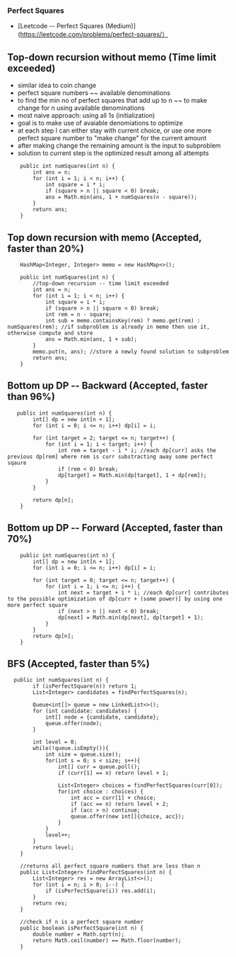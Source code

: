 ### Perfect Squares

- [Leetcode -- Perfect Squares (Medium)](https://leetcode.com/problems/perfect-squares/）

## Top-down recursion without memo (Time limit exceeded)
- similar idea to coin change
- perfect square numbers ~~ available denominations
- to find the min no of perfect squares that add up to n ~~ to make change for n using available denominations
- most naive approach: using all 1s (initialization)
- goal is to make use of avaiable denomiations to optimize
- at each step I can either stay with current choice, or use one more perfect square number to "make change" for the current amount
- after making change the remaining amount is the input to subproblem
- solution to current step is the optimized result among all attempts 
```
    public int numSquares(int n) {
        int ans = n;
        for (int i = 1; i < n; i++) {
            int square = i * i;
            if (square > n || square < 0) break;
            ans = Math.min(ans, 1 + numSquares(n - square)); 
        }
        return ans;
    }
```

## Top down recursion with memo (Accepted, faster than 20%)
```
    HashMap<Integer, Integer> memo = new HashMap<>();
    
    public int numSquares(int n) {
        //top-down recursion -- time limit exceeded
        int ans = n;
        for (int i = 1; i < n; i++) {
            int square = i * i;
            if (square > n || square < 0) break;
            int rem = n - square;
            int sub = memo.containsKey(rem) ? memo.get(rem) : numSquares(rem); //if subproblem is already in memo then use it, otherwise compute and store
            ans = Math.min(ans, 1 + sub);
        }
        memo.put(n, ans); //store a newly found solution to subproblem
        return ans;
    }
```

## Bottom up DP -- Backward (Accepted, faster than 96%)

```
   public int numSquares(int n) {
        int[] dp = new int[n + 1];
        for (int i = 0; i <= n; i++) dp[i] = i;
        
        for (int target = 2; target <= n; target++) {
            for (int i = 1; i < target; i++) {
                int rem = target - i * i; //each dp[curr] asks the previous dp[rem] where rem is curr substracting away some perfect sqaure
                if (rem < 0) break;
                dp[target] = Math.min(dp[target], 1 + dp[rem]);
            }
        }
       
        return dp[n];
    }
```

## Bottom up DP -- Forward (Accepted, faster than 70%)
```
    public int numSquares(int n) {
        int[] dp = new int[n + 1];
        for (int i = 0; i <= n; i++) dp[i] = i;
        
        for (int target = 0; target <= n; target++) {
            for (int i = 1; i <= n; i++) {
                int next = target + i * i; //each dp[curr] contributes to the possible optimization of dp[curr + (some power)] by using one more perfect square
                if (next > n || next < 0) break;
                dp[next] = Math.min(dp[next], dp[target] + 1); 
            }
        }
        return dp[n];
    }
```

## BFS (Accepted, faster than 5%)
```
  public int numSquares(int n) {
        if (isPerfectSquare(n)) return 1;
        List<Integer> candidates = findPerfectSquares(n);
        
        Queue<int[]> queue = new LinkedList<>();
        for (int candidate: candidates) {
            int[] node = {candidate, candidate};
            queue.offer(node);
        }
    
        int level = 0;
        while(!queue.isEmpty()){
            int size = queue.size();
            for(int s = 0; s < size; s++){
                int[] curr = queue.poll();
                if (curr[1] == n) return level + 1;

                List<Integer> choices = findPerfectSquares(curr[0]);
                for(int choice : choices) {
                    int acc = curr[1] + choice;
                    if (acc == n) return level + 2;
                    if (acc > n) continue;
                    queue.offer(new int[]{choice, acc});
                }
            }
            level++;
        }
        return level;
    }
    
    //returns all perfect square numbers that are less than n
    public List<Integer> findPerfectSquares(int n) {
        List<Integer> res = new ArrayList<>();
        for (int i = n; i > 0; i--) {
            if (isPerfectSquare(i)) res.add(i);
        }
        return res;
    }

    //check if n is a perfect square number
    public boolean isPerfectSquare(int n) {
        double number = Math.sqrt(n);
        return Math.ceil(number) == Math.floor(number); 
    }
```
